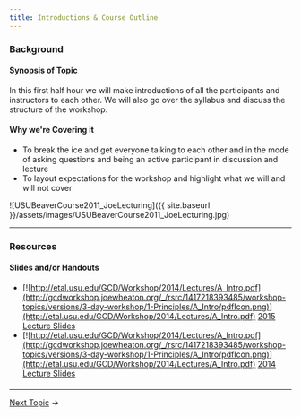 ```yaml
---
title: Introductions & Course Outline
---
```


### Background

#### Synopsis of Topic

In this first half hour we will make introductions of all the participants and instructors to each other. We will also go over the syllabus and discuss the structure of the workshop. 

#### Why we're Covering it

- To break the ice and get everyone talking to each other and in the mode of asking questions and being an active participant in discussion and lecture
- To layout expectations for the workshop and highlight what we will and will not cover

![USUBeaverCourse2011_JoeLecturing]({{ site.baseurl }}/assets/images/USUBeaverCourse2011_JoeLecturing.jpg)

------

### Resources

#### Slides and/or Handouts

- [![http://etal.usu.edu/GCD/Workshop/2014/Lectures/A_Intro.pdf](http://gcdworkshop.joewheaton.org/_/rsrc/1417218393485/workshop-topics/versions/3-day-workshop/1-Principles/A_Intro/pdfIcon.png)](http://etal.usu.edu/GCD/Workshop/2014/Lectures/A_Intro.pdf) [2015 Lecture Slides](http://etalweb.joewheaton.org/etal_workshops/GCD/2015_USU/A_Intro.pdf)
- [![http://etal.usu.edu/GCD/Workshop/2014/Lectures/A_Intro.pdf](http://gcdworkshop.joewheaton.org/_/rsrc/1417218393485/workshop-topics/versions/3-day-workshop/1-Principles/A_Intro/pdfIcon.png)](http://etal.usu.edu/GCD/Workshop/2014/Lectures/A_Intro.pdf) [2014 Lecture Slides](http://etal.usu.edu/GCD/Workshop/2014/Lectures/A_Intro.pdf)

#### 

------

[Next Topic](http://gcdworkshop.joewheaton.org/workshop-topics/versions/3-day-workshop/1-Principles/b-overview-of-change-detection-applications) →
